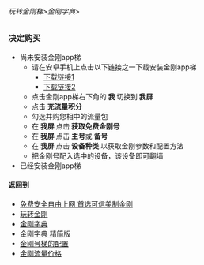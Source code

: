 ###### 玩转金刚梯>金刚字典>

### 决定购买
- 尚未安装金刚app梯
  - 请在安卓手机上点击以下链接之一下载安装金刚app梯
    - [下载链接1]()
    - [下载链接2]()
  - 点击金刚app梯右下角的<Strong> 我 </Strong>切换到<Strong> 我屏 </Strong>
  - 点击<Strong> 充流量积分</Strong>
  - 勾选并购您相中的流量包
  - 在<Strong> 我屏 </Strong>点击<Strong> 获取免费金刚号</Strong>
  - 在<Strong> 我屏 </Strong>点击<Strong> 主号</Strong>或<Strong> 备号</Strong>
  - 在<Strong> 我屏 </Strong>点击<Strong> 设备种类 </Strong>以获取金刚参数和配置方法
  - 把金刚号配入选中的设备，该设备即可翻墙
- 已经安装金刚app梯

     

#### 返回到
- [免费安全自由上网 首选可信美制金刚](https://github.com/a2zitpro/web/blob/master/%E5%BE%80%E5%90%8E%E7%BF%BB.md)
- [玩转金刚](https://github.com/a2zitpro/web/blob/master/LadderFree/A.md)
- [金刚字典](https://github.com/a2zitpro/web/blob/master/LadderFree/kkDictionary/KKDictionary.md)
- [金刚字典 精简版](https://github.com/a2zitpro/web/blob/master/LadderFree/kkDictionary/KKDictionaryShortVersion.md)
- [金刚号梯的配置](https://github.com/a2zitpro/web/blob/master/LadderFree/kkDictionary/KKLadderConfigration/KKLadderConfigration.md)
- [金刚流量价格](https://github.com/a2zitpro/web/blob/master/LadderFree/kkDictionary/Price/KKDTPrice.md)


